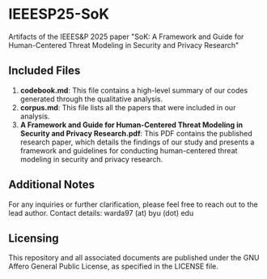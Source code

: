 # IEEESP25-SoK
Artifacts of the IEEES&amp;P 2025 paper "SoK: A Framework and Guide for Human-Centered Threat Modeling in Security and Privacy Research"

## Included Files

1. **codebook.md**: This file contains a high-level summary of our codes generated through the qualitative analysis.
2. **corpus.md**: This file lists all the papers that were included in our analysis.
4. **A Framework and Guide for Human-Centered Threat Modeling in Security and Privacy Research.pdf**: This PDF contains the published research paper, which details the findings of our study and presents a framework and guidelines for conducting human-centered threat modeling in security and privacy research.

## Additional Notes
For any inquiries or further clarification, please feel free to reach out to the lead author. Contact details: warda97 (at) byu (dot) edu

## Licensing
This repository and all associated documents are published under the GNU Affero General Public License, as specified in the LICENSE file.